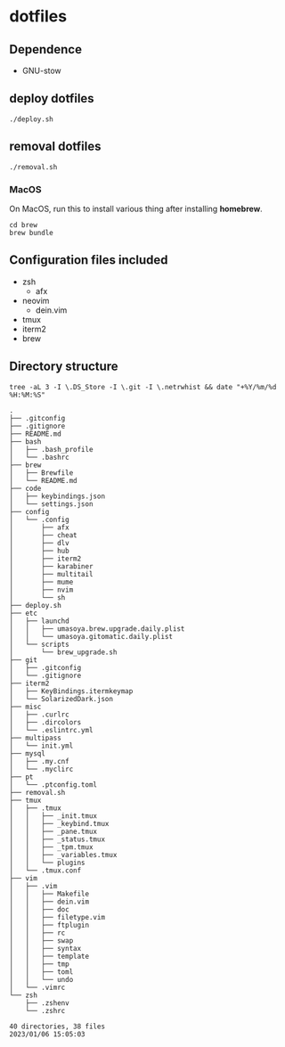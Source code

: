 # dotfiles

## Dependence

- GNU-stow

## deploy dotfiles

```
./deploy.sh
```

## removal dotfiles

```
./removal.sh
```

### MacOS

On MacOS, run this to install various thing after installing **homebrew**.

```
cd brew
brew bundle
```

## Configuration files included

- zsh
    - afx
- neovim
    - dein.vim
- tmux
- iterm2
- brew

## Directory structure

`tree -aL 3 -I \.DS_Store -I \.git -I \.netrwhist && date "+%Y/%m/%d %H:%M:%S"`

```
.
├── .gitconfig
├── .gitignore
├── README.md
├── bash
│   ├── .bash_profile
│   └── .bashrc
├── brew
│   ├── Brewfile
│   └── README.md
├── code
│   ├── keybindings.json
│   └── settings.json
├── config
│   └── .config
│       ├── afx
│       ├── cheat
│       ├── dlv
│       ├── hub
│       ├── iterm2
│       ├── karabiner
│       ├── multitail
│       ├── mume
│       ├── nvim
│       └── sh
├── deploy.sh
├── etc
│   ├── launchd
│   │   ├── umasoya.brew.upgrade.daily.plist
│   │   └── umasoya.gitomatic.daily.plist
│   └── scripts
│       └── brew_upgrade.sh
├── git
│   ├── .gitconfig
│   └── .gitignore
├── iterm2
│   ├── KeyBindings.itermkeymap
│   └── SolarizedDark.json
├── misc
│   ├── .curlrc
│   ├── .dircolors
│   └── .eslintrc.yml
├── multipass
│   └── init.yml
├── mysql
│   ├── .my.cnf
│   └── .myclirc
├── pt
│   └── .ptconfig.toml
├── removal.sh
├── tmux
│   ├── .tmux
│   │   ├── _init.tmux
│   │   ├── _keybind.tmux
│   │   ├── _pane.tmux
│   │   ├── _status.tmux
│   │   ├── _tpm.tmux
│   │   ├── _variables.tmux
│   │   └── plugins
│   └── .tmux.conf
├── vim
│   ├── .vim
│   │   ├── Makefile
│   │   ├── dein.vim
│   │   ├── doc
│   │   ├── filetype.vim
│   │   ├── ftplugin
│   │   ├── rc
│   │   ├── swap
│   │   ├── syntax
│   │   ├── template
│   │   ├── tmp
│   │   ├── toml
│   │   └── undo
│   └── .vimrc
└── zsh
    ├── .zshenv
    └── .zshrc

40 directories, 38 files
2023/01/06 15:05:03
```
